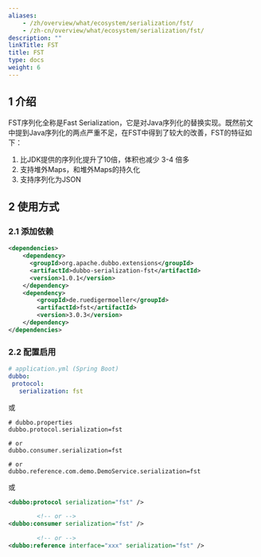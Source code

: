 ```yaml
---
aliases:
    - /zh/overview/what/ecosystem/serialization/fst/
    - /zh-cn/overview/what/ecosystem/serialization/fst/
description: ""
linkTitle: FST
title: FST
type: docs
weight: 6
---
```





## 1 介绍

FST序列化全称是Fast Serialization，它是对Java序列化的替换实现。既然前文中提到Java序列化的两点严重不足，在FST中得到了较大的改善，FST的特征如下：

1. 比JDK提供的序列化提升了10倍，体积也减少 3-4 倍多
2. 支持堆外Maps，和堆外Maps的持久化
3. 支持序列化为JSON

## 2 使用方式

### 2.1 添加依赖

```xml
<dependencies>
    <dependency>
      <groupId>org.apache.dubbo.extensions</groupId>
      <artifactId>dubbo-serialization-fst</artifactId>
      <version>1.0.1</version>
    </dependency>
    <dependency>
        <groupId>de.ruedigermoeller</groupId>
        <artifactId>fst</artifactId>
        <version>3.0.3</version>
    </dependency>
</dependencies>
```

### 2.2 配置启用


```yaml
# application.yml (Spring Boot)
dubbo:
 protocol:
   serialization: fst
```
或
```properties
# dubbo.properties
dubbo.protocol.serialization=fst

# or
dubbo.consumer.serialization=fst

# or
dubbo.reference.com.demo.DemoService.serialization=fst
```
或
```xml
<dubbo:protocol serialization="fst" />

        <!-- or -->
<dubbo:consumer serialization="fst" />

        <!-- or -->
<dubbo:reference interface="xxx" serialization="fst" />
```
